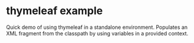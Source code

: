 thymeleaf example
=================

Quick demo of using thymeleaf in a standalone environment. Populates an XML
fragment from the classpath by using variables in a provided context.
